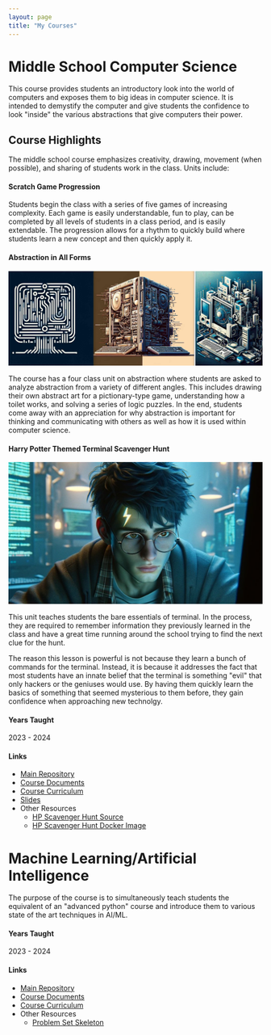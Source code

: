 ```yaml
---
layout: page
title: "My Courses"
---
```


# Middle School Computer Science

This course provides students an introductory look into the world of computers
and exposes them to big ideas in computer science. It is intended to demystify
the computer and give students the confidence to look "inside" the various
abstractions that give computers their power.

## Course Highlights

The middle school course emphasizes creativity, drawing, movement (when
possible), and sharing of students work in the class. Units include:

#### Scratch Game Progression

Students begin the class with a series of five games of increasing complexity.
Each game is easily understandable, fun to play, can be completed by all levels
of students in a class period, and is easily extendable. The progression allows
for a rhythm to quickly build where students learn a new concept and then
quickly apply it.

#### Abstraction in All Forms

![Computers at varying levels of abstraction](/assets/abstract_computers.jpg)

The course has a four class unit on abstraction where students are asked to
analyze abstraction from a variety of different angles. This includes drawing
their own abstract art for a pictionary-type game, understanding how a toilet
works, and solving a series of logic puzzles. In the end, students come away
with an appreciation for why abstraction is important for thinking and
communicating with others as well as how it is used within computer science.

#### Harry Potter Themed Terminal Scavenger Hunt

![Harry Potter Learning Terminal](/assets/hp_terminal.jpg)

This unit teaches students the bare essentials of terminal. In the process, they
are required to remember information they previously learned in the class and
have a great time running around the school trying to find the next clue for
the hunt.

The reason this lesson is powerful is not because they learn a bunch of commands
for the terminal. Instead, it is because it addresses the fact that most
students have an innate belief that the terminal is something "evil" that only
hackers or the geniuses would use. By having them quickly learn the basics of
something that seemed mysterious to them before, they gain confidence when
approaching new technolgy.

#### Years Taught

2023 - 2024

#### Links

- [Main Repository](https://github.com/holycrap872/MSIntroToCS)
- [Course Documents](https://github.com/holycrap872/MSIntroToCS/tree/mainline/CourseMaterials/course_documents)
- [Course Curriculum](https://github.com/holycrap872/MSIntroToCS/tree/mainline/CourseMaterials)
- [Slides](https://docs.google.com/presentation/d/1_haSfJvCY0OA6x6Ym1PqG1iJuH38eZB0TawBFXFAJXg/edit?usp=sharing)
- Other Resources
    - [HP Scavenger Hunt Source](https://github.com/holycrap872/hp-learn-shell)
    - [HP Scavenger Hunt Docker Image](https://hub.docker.com/repository/docker/erizzi/hp_terminal_tutorial/general)

# Machine Learning/Artificial Intelligence

The purpose of the course is to simultaneously teach students the equivalent of
an "advanced python" course and introduce them to various state of the art
techniques in AI/ML.

#### Years Taught

2023 - 2024

#### Links

- [Main Repository](https://github.com/holycrap872/ML-AI)
- [Course Documents](https://github.com/holycrap872/ML-AI/tree/mainline/CourseMaterial/course_documents)
- [Course Curriculum](https://github.com/holycrap872/ML-AI/tree/mainline/CourseMaterial)
- Other Resources
    - [Problem Set Skeleton](https://gitlab.com/eric.rizzi/problem-set-skeleton)

